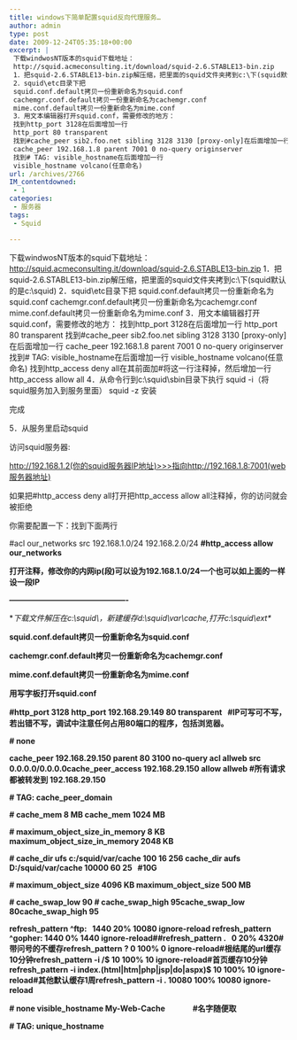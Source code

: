 ```yaml
---
title: windows下简单配置squid反向代理服务…
author: admin
type: post
date: 2009-12-24T05:35:18+00:00
excerpt: |
 下载windwosNT版本的squid下载地址：
 http://squid.acmeconsulting.it/download/squid-2.6.STABLE13-bin.zip
 1．把squid-2.6.STABLE13-bin.zip解压缩，把里面的squid文件夹拷到c:\下(squid默认的是c:\squid)
 2．squid\etc目录下把
 squid.conf.default拷贝一份重新命名为squid.conf
 cachemgr.conf.default拷贝一份重新命名为cachemgr.conf
 mime.conf.default拷贝一份重新命名为mime.conf
 3．用文本编辑器打开squid.conf，需要修改的地方：
 找到http_port 3128在后面增加一行
 http_port 80 transparent
 找到#cache_peer sib2.foo.net sibling 3128 3130 [proxy-only]在后面增加一行
 cache_peer 192.168.1.8 parent 7001 0 no-query originserver
 找到# TAG: visible_hostname在后面增加一行
 visible_hostname volcano(任意命名)
url: /archives/2766
IM_contentdowned:
 - 1
categories:
 - 服务器
tags:
 - Squid

---
```

下载windwosNT版本的squid下载地址：
http://squid.acmeconsulting.it/download/squid-2.6.STABLE13-bin.zip
1．把squid-2.6.STABLE13-bin.zip解压缩，把里面的squid文件夹拷到c:\下(squid默认的是c:\squid)
2．squid\etc目录下把
squid.conf.default拷贝一份重新命名为squid.conf
cachemgr.conf.default拷贝一份重新命名为cachemgr.conf
mime.conf.default拷贝一份重新命名为mime.conf
3．用文本编辑器打开squid.conf，需要修改的地方：
找到http_port 3128在后面增加一行
http_port 80 transparent
找到#cache_peer sib2.foo.net sibling 3128 3130 [proxy-only]在后面增加一行
cache_peer 192.168.1.8 parent 7001 0 no-query originserver
找到# TAG: visible_hostname在后面增加一行
visible_hostname volcano(任意命名)
找到http_access deny all在其前面加#将这一行注释掉，然后增加一行
http_access allow all
4．从命令行到c:\squid\sbin目录下执行
squid -i（将squid服务加入到服务里面）
squid -z
安装

完成

5．从服务里启动squid

访问squid服务器:

http://192.168.1.2(你的squid服务器IP地址)>>>指向http://192.168.1.8:7001(web服务器地址)

如果把#http_access deny all打开把http_access allow all注释掉，你的访问就会被拒绝

你需要配置一下：找到下面两行

#acl our_networks src 192.168.1.0/24 192.168.2.0/24 **#http_access allow our_networks**

**打开注释，修改你的内网ip(段)可以设为192.168.1.0/24一个也可以如上面的一样设一段IP**

**———————————————-**

**下载文件解压在c:\squid\，新建缓存d:\squid\var\cache,打开c:\squid\ext\**

**squid.conf.default拷贝一份重新命名为squid.conf**

**cachemgr.conf.default拷贝一份重新命名为cachemgr.conf**

**mime.conf.default拷贝一份重新命名为mime.conf**

**用写字板打开squid.conf**

**#http_port 3128 **http_port 192.168.29.149 80 transparent   #IP可写可不写，若出错不写，调试中注意任何占用80端口的程序，包括浏览器。****

**# none**

**cache_peer 192.168.29.150 parent 80 3100 no-query **acl allweb src 0.0.0.0/0.0.0.0cache_peer_access 192.168.29.150 allow allweb #所有请求都被转发到 192.168.29.150****

**# TAG: cache_peer_domain**

**# cache_mem 8 MB **cache_mem 1024 MB****

**# maximum_object_size_in_memory 8 KB **maximum_object_size_in_memory 2048 KB****

**# cache_dir ufs c:/squid/var/cache 100 16 256 **cache_dir aufs D:/squid/var/cache 10000 60 25   #10G****

**# maximum_object_size 4096 KB **maximum_object_size 500 MB****

**# cache_swap_low 90 **# cache_swap_high 95cache_swap_low 80cache_swap_high 95****

**refresh_pattern ^ftp:   1440 20% 10080 ignore-reload **refresh_pattern ^gopher: 1440 0% 1440 ignore-reload##refresh_pattern .   0 20% 4320#带问号的不缓存refresh_pattern \? 0 100% 0 ignore-reload#根结尾的url缓存10分钟refresh_pattern -i /$ 10 100% 10 ignore-reload#首页缓存10分钟refresh_pattern -i index\.(html|htm|php|jsp|do|aspx)$ 10 100% 10 ignore-reload#其他默认缓存1周refresh_pattern -i . 10080 100% 10080 ignore-reload****

**# none **visible_hostname My-Web-Cache               #名字随便取****

**# TAG: unique_hostname**